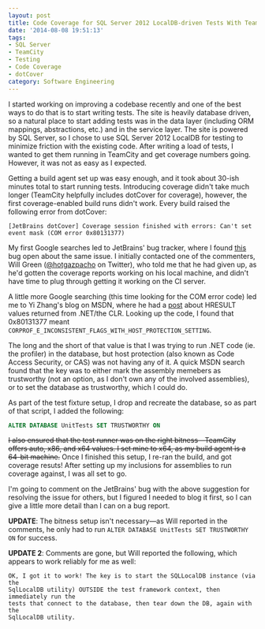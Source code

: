 ```yaml
---
layout: post
title: Code Coverage for SQL Server 2012 LocalDB-driven Tests With TeamCity and dotCover
date: '2014-08-08 19:51:13'
tags:
- SQL Server
- TeamCity
- Testing
- Code Coverage
- dotCover
category: Software Engineering
---
```


I started working on improving a codebase recently and one of the best ways to
do that is to start writing tests. The site is heavily database driven, so a
natural place to start adding tests was in the data layer (including ORM
mappings, abstractions, etc.) and in the service layer. The site is powered by
SQL Server, so I chose to use SQL Server 2012 LocalDB for testing to minimize
friction with the existing code. After writing a load of tests, I wanted to get
them running in TeamCity and get coverage numbers going. However, it was not as
easy as I expected.

Getting a build agent set up was easy enough, and it took about 30-ish minutes
total to start running tests. Introducing coverage didn't take much longer
(TeamCity helpfully includes dotCover for coverage), however, the first
coverage-enabled build runs didn't work. Every build raised the following error
from dotCover:

`[JetBrains dotCover] Coverage session finished with errors: Can't set event mask (COM error 0x80131377)`

My first Google searches led to JetBrains' bug tracker, where I found [this][1]
bug open about the same issue. I initially contacted one of the commenters, Will
Green ([@hotgazpacho][2] on Twitter), who told me that he had given up, as he'd
gotten the coverage reports working on his local machine, and didn't have time
to plug through getting it working on the CI server.

A little more Google searching (this time looking for the COM error code) led me
to Yi Zhang's blog on MSDN, where he had a [post][0] about HRESULT values
returned from .NET/the CLR. Looking up the code, I found that 0x80131377 meant
`CORPROF_E_INCONSISTENT_FLAGS_WITH_HOST_PROTECTION_SETTING`.

The long and the short of that value is that I was trying to run .NET code (ie.
the profiler) in the database, but host protection (also known as Code Access
Security, or CAS) was not having any of it. A quick MSDN search found that the
key was to either mark the assembly memebers as trustworthy (not an option, as I
don't own any of the involved assemblies), or to set the database as
trustworthy, which I could do.

As part of the test fixture setup, I drop and recreate the database, so as part
of that script, I added the following:

```sql
ALTER DATABASE UnitTests SET TRUSTWORTHY ON
```

~~I also ensured that the test runner was on the right bitness—TeamCity offers
auto, x86, and x64 values. I set mine to x64, as my build agent is a 64-bit
machine.~~ Once I finished this setup, I re-ran the build, and got coverage
resuts! After setting up my inclusions for assemblies to run coverage against, I
was all set to go.

I'm going to comment on the JetBrains' bug with the above suggestion for
resolving the issue for others, but I figured I needed to blog it first, so I
can give a little more detail than I can on a bug report.

**UPDATE**: The bitness setup isn't necessary—as Will reported in the comments,
he only had to run `ALTER DATABASE UnitTests SET TRUSTWORTHY ON` for success.

**UPDATE 2**: Comments are gone, but Will reported the following, which appears
to work reliably for me as well:

```
OK, I got it to work! The key is to start the SQLLocalDB instance (via the
SqlLocalDB utility) OUTSIDE the test framework context, then immediately run the
tests that connect to the database, then tear down the DB, again with the
SqlLocalDB utility.
```

[0]: http://blogs.msdn.com/b/yizhang/archive/2010/12/17/interpreting-hresults-returned-from-net-clr-0x8013xxxx.aspx
[1]: http://youtrack.jetbrains.com/issue/DCVR-4595
[2]: https://twitter.com/hotgazpacho
